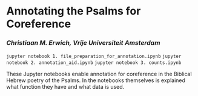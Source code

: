 # Annotating the Psalms for Coreference

### _Christiaan M. Erwich, Vrije Universiteit Amsterdam_

`jupyter notebook 1. file_preparation_for_annotation.ipynb`
`jupyter notebook 2. annotation_aid.ipynb`
`jupyter notebook 3. counts.ipynb`

These Jupyter notebooks enable annotation for coreference in the Biblical Hebrew poetry of the Psalms. In the notebooks themselves is explained what function they have and what data is used. 
